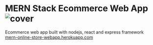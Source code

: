# MERN Stack Ecommerce Web App![cover](https://user-images.githubusercontent.com/65833243/132941868-9cf70635-2462-4758-be6a-5303c046679d.png)

 Ecommerce web app built with nodejs, react and express framework
 <br>
 <a href="https://mern-online-store-webapp.herokuapp.com/">mern-online-store-webapp.herokuapp.com</a>
